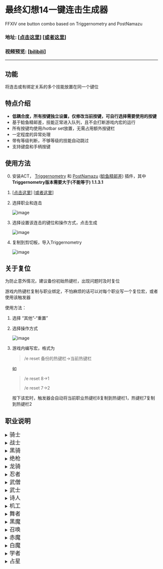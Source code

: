 # 最终幻想14一键连击生成器
FFXIV one button combo based on Triggernometry and PostNamazu
### 地址: [[点击这里](https://ffxiv-one-button-combo.vercel.app/)] [[或者这里](https://yuee98.github.io/FFXIVOneButtonCombo/)]

### 视频预览: [[bilibili](https://www.bilibili.com/video/BV1av411L7xG)]
****


## 功能
将连击或有绑定关系的多个技能放置在同一个键位



## 特点介绍
- **低耦合度，所有按键独立设置，仅修改当前按键，可自行选择需要使用的按键**
- 基于鲶鱼精邮差，技能正常进入队列，且不会打断游戏内宏的运行
- 所有按键均使用/hotbar set放置，无需占用额外按键栏
- 一定程度的异常处理
- 带有等级判断，不够等级的技能自动跳过
- 支持键盘和手柄按键



## 使用方法
0. 安装ACT，
[Triggernometry](https://github.com/paissaheavyindustries/Triggernometry)
和
[PostNamazu](https://github.com/Natsukage/PostNamazu/) ([鲶鱼精邮差](https://nga.178.com/read.php?tid=19724323))
插件，其中**Triggernometry版本需要大于(不能等于) 1.1.3.1**

1. [[点击这里](https://ffxiv-one-button-combo.vercel.app/)] [[或者这里](https://yuee98.github.io/FFXIVOneButtonCombo/)]

2. 选择职业和连击

    ![image](https://cdn.jsdelivr.net/gh/Yuee98/FFXIVOneButtonCombo@master/image/选择.png)

3. 选择设置该连击的键位和操作方式，点击生成

    ![image](https://cdn.jsdelivr.net/gh/Yuee98/FFXIVOneButtonCombo@master/image/设置.png)

4. 复制到剪切板，导入Triggernometry

    ![image](https://cdn.jsdelivr.net/gh/Yuee98/FFXIVOneButtonCombo@master/image/导入.png)



## 关于复位
为防止意外情况，建议备份初始热键栏，出现问题时及时复位

游戏内热键栏复制与职业绑定，不怕麻烦的话可以对每个职业写一个复位宏，或者使用该触发器

使用方法：
1. 选择 “其他”-“重置”
2. 选择操作方式

    ![image](https://cdn.jsdelivr.net/gh/Yuee98/FFXIVOneButtonCombo@master/image/重置.png)
3. 游戏内编写宏，格式为
    > /e reset 备份的热键栏->当前热键栏
    
    如 
    > /e reset 8->1
    >
    > /e reset 7->2

    按下该宏时，触发器会自动将当前职业热键栏8复制到热键栏1，热键栏7复制到热键栏2


## 职业说明

<details><summary><font size=4>骑士</font></summary>
<ul>
<li>王权连、沥血连和AOE连<ul>
<li>连击合并，中断15s自动复位</li>
<li>带有等级判断</li>
</ul>
</li>
<li>王权赎罪连<ul>
<li>将王权连和赎罪合并至一个键位</li>
<li>支持拆赎罪</li>
</ul>
</li>
<li>安魂-悔罪<ul>
<li>安魂期间安魂自动替换为悔罪</li>
</ul>
</li>
<li><p>预览</p>
<p><img src="https://cdn.jsdelivr.net/gh/Yuee98/FFXIVOneButtonCombo@master/image/骑士.gif" alt="image"></p>
</li>
</ul>
</details>

<details><summary><font size=4>战士</font></summary>
<ul>
<li>绿斩连、红斩连和AOE连<ul>
<li>连击合并，中断15s自动复位</li>
<li>带有等级判断</li>
</ul>
</li>
<li>解放-锯爆<ul>
<li>解放期间解放自动替换为裂石飞环</li>
</ul>
</li>
<li><p>预览</p>
<p><img src="https://cdn.jsdelivr.net/gh/Yuee98/FFXIVOneButtonCombo@master/image/战士.gif" alt="image"></p>
</li>
</ul>
</details>

<details><summary><font size=4>黑骑</font></summary>
<ul>
<li>基础连击和AOE连<ul>
<li>连击合并，中断15s自动复位</li>
<li>带有等级判断</li>
</ul>
</li>
<li>血乱-拜年<ul>
<li>血乱期间血乱<del>解放</del>自动替换为拜年剑法</li>
</ul>
</li>
<li>精雕-海胆<ul>
<li>打完精雕10s内替换为海胆</li>
<li><del>为了手柄一页放下常用技能强行凑的</del></li>
</ul>
</li>
<li><p>预览</p>
<p><img src="https://cdn.jsdelivr.net/gh/Yuee98/FFXIVOneButtonCombo@master/image/黑骑.gif" alt="image"></p>
</li>
</ul>
</details>

<details><summary><font size=4>绝枪</font></summary>
<ul>
<li>基础连击、子弹连与AOE连<ul>
<li>连击合并，中断15s自动复位</li>
<li>带有等级判断</li>
</ul>
</li>
<li>AOE+子弹<ul>
<li>把AOE二连和命运之环合并</li>
<li><del>一般用不到</del></li>
</ul>
</li>
<li>无情-音速破<ul>
<li>无情期间无情自动替换为音速破</li>
</ul>
</li>
<li><p>预览</p>
<p><img src="https://cdn.jsdelivr.net/gh/Yuee98/FFXIVOneButtonCombo@master/image/枪刃.gif" alt="image"></p>
</li>
</ul>
</details>
 
<details><summary><font size=4>龙骑</font></summary>
<ul>
<li>直刺连、樱花连<ul>
<li>连击合并，包括四连（123+龙4/龙5）</li>
<li>带有等级判断</li>
<li>断龙血时也可以正常连击</li>
</ul>
</li>
<li>AOE连击<ul>
<li>连击合并，中断15s自动复位</li>
<li>带有等级判断</li>
</ul>
</li>
<li>高跳-幻想冲<ul>
<li>高跳后替换为幻象冲</li>
</ul>
</li>
<li><p>预览</p>
<p><img src="https://cdn.jsdelivr.net/gh/Yuee98/FFXIVOneButtonCombo@master/image/龙骑.gif" alt="image"></p>
</li>
</ul>
</details>

<details><summary><font size=4>忍者</font></summary>
<ul>
<li>普通连、风遁连和AOE连<ul>
<li>连击合并，中断15s自动复位</li>
<li>带有等级判断</li>
</ul>
</li>
<li>三段-断绝<ul>
<li>三段后替换为断绝</li>
</ul>
</li>
<li>影牙-背刺、天地人-命水<ul>
<li>水遁期间替换天地人为命水、影牙为背刺</li>
</ul>
</li>
<li>天、地、人之印<ul>
<li>打完对应引后替换为忍术</li>
<li>但是结印cd太短，连打会导致替换前就进队列，仍然会搓出来兔子</li>
</ul>
</li>
<li><p>预览</p>
<p><img src="https://cdn.jsdelivr.net/gh/Yuee98/FFXIVOneButtonCombo@master/image/忍者0.gif" alt="image">  <img src="https://cdn.jsdelivr.net/gh/Yuee98/FFXIVOneButtonCombo@master/image/忍者1.gif" alt="image"></p>
</li>
</ul>
</details>

<details><summary><font size=4>武僧</font></summary>
<ul>
<li>背身位、侧身位与AOE连击<ul>
<li>连击合并，中断15s自动复位</li>
<li>根据身形切换技能</li>
<li>震脚时切换为爆发技能</li>
</ul>
</li>
<li>一键军体拳<ul>
<li>自动根据DoT和buff时间判断打什么拳</li>
<li>适配震脚爆发</li>
<li>基于标准循环，每次震脚爆发会切换正打/反打军体拳，可自行打正拳/双掌打调整</li>
<li>循环参考<a href="https://img.nga.178.com/attachments/mon_202101/31/-7s28Q8fo8-humqZeT3cSlb-sg.jpg">这里</a></li>
</ul>
</li>
<li><p>预览</p>
<p><img src="https://cdn.jsdelivr.net/gh/Yuee98/FFXIVOneButtonCombo@master/image/武僧0.gif" alt="image">  <img src="https://cdn.jsdelivr.net/gh/Yuee98/FFXIVOneButtonCombo@master/image/武僧1.gif" alt="image"></p>
</li>
</ul>
</details>

<details><summary><font size=4>武士</font></summary>
<ul>
<li>雪、月、花三连与AOE连击<ul>
<li>连击合并，中断15s自动复位</li>
<li>带有等级判断</li>
<li>明镜时替换为雪、月、花</li>
<li>月连、花连带有防蠢机制，打重复闪时给你叶隐救急</li>
</ul>
</li>
<li>心眼-慈眼、震天-星眼<ul>
<li>触发心眼后替换心眼为慈眼、震天为星眼</li>
</ul>
</li>
<li>默想-照破<ul>
<li>三层默想时替换默想为照破</li>
</ul>
</li>
<li><p>预览</p>
<p><img src="https://cdn.jsdelivr.net/gh/Yuee98/FFXIVOneButtonCombo@master/image/武士.gif" alt="image"></p>
</li>
</ul>
</details>

<details><summary><font size=4>诗人</font></summary>
<ul>
<li>强力-辉煌<ul>
<li>触发辉煌时自动替换</li>
</ul>
</li>
<li>歌曲循环<ul>
<li>简单的三首歌循环</li>
<li>放浪曲时替换为完美音调</li>
<li>放浪曲后替换为贤者谣</li>
<li>贤者谣时/后替换为军神歌</li>
<li>军神歌时/后、默认状态下替换为防浪曲</li>
<li>基于职业量谱判断</li>
</ul>
</li>
<li><p>预览</p>
<p><img src="https://cdn.jsdelivr.net/gh/Yuee98/FFXIVOneButtonCombo@master/image/诗人.gif" alt="image"></p>
</li>
</ul>
</details>

<details><summary><font size=4>机工</font></summary>
<ul>
<li>普通连击<ul>
<li>连击合并，中断15s自动复位</li>
<li>支持低级连击和热弹连击</li>
<li>带有等级判断</li>
</ul>
</li>
<li>超荷-热冲击、散射-自动弩<ul>
<li>过热状态下替换超荷为热冲击、散射为自动弩</li>
</ul>
</li>
<li>炮塔-自爆<ul>
<li>放下炮塔/机器人后，按键变为提前自爆</li>
</ul>
</li>
<li>钻-锚<ul>
<li>把钻头和空气锚当做二连击合并</li>
<li><del>凑数用的，不推荐</del></li>
</ul>
</li>
<li><p>预览</p>
<p><img src="https://cdn.jsdelivr.net/gh/Yuee98/FFXIVOneButtonCombo@master/image/机工.gif" alt="image"></p>
</li>
</ul>
</details>

<details><summary><font size=4>舞者</font></summary>
<ul>
<li>逆-瀑泻、坠-喷泉、升-风车、落-血雨、扇舞序-急、扇舞破-急<ul>
<li>连击不合并</li>
<li>触发时自动替换 (SR-&gt;S1, S3-&gt;S2, AR-&gt;A1, A3-&gt;A2, F3-&gt;F1, F3-&gt;F2)</li>
</ul>
</li>
<li>标准舞步、技巧舞步<ul>
<li>一键跳舞</li>
<li>判断基于职业量谱</li>
<li>中断跳舞自动复位</li>
</ul>
</li>
<li><p>预览</p>
<p><img src="https://cdn.jsdelivr.net/gh/Yuee98/FFXIVOneButtonCombo@master/image/舞者.gif" alt="image"></p>
</li>
</ul>
</details>

<details><summary><font size=4>黑魔</font></summary>
<ul>
<li>火3-冰3、异言-绝望<ul>
<li>火状态下替换为冰3、绝望</li>
<li>冰状态下替换为火3、异言</li>
<li>基于职业量谱判断，兼容各种循环</li>
<li>可自行修改对应技能，添加新的 冰-火 技能对</li>
</ul>
</li>
<li>暴雷-火1<ul>
<li>同上</li>
<li>触发火苗时会自动替换为火3</li>
</ul>
</li>
<li>天语-冰4-火4<ul>
<li>无天语时替换为天语</li>
<li>火状态下替换为火4</li>
<li>冰状态下替换为冰4</li>
<li><del>基本复刻了pvp的天语技能</del></li>
<li>72级以上，读条火4时，mp不足会自动替换为绝望（避免犯蠢不够蓝打绝望）</li>
</ul>
</li>
<li><p>预览</p>
<p><img src="https://cdn.jsdelivr.net/gh/Yuee98/FFXIVOneButtonCombo@master/image/黑魔.gif" alt="image"></p>
</li>
</ul>
</details>

<details><summary><font size=4>召唤</font></summary>
<ul>
<li>一键附体<ul>
<li>互锁的技能全部一个键位（附体-核爆-巴哈-喷-不死鸟-喷）</li>
<li>基于职业量谱判断，兼容各个等级各个循环</li>
</ul>
</li>
<li>鸟1-鸟2<ul>
<li>鸟1鸟2自动替换</li>
<li>鸟状态结束时自动替换为毁2</li>
</ul>
</li>
<li>吸收-溃烂、抽取-核爆<ul>
<li>有以太时替换吸收为溃烂，抽取替换为痛苦核爆</li>
</ul>
</li>
<li>即刻复活<ul>
<li>地球人都懂</li>
</ul>
</li>
<li><p>预览</p>
<p><img src="https://cdn.jsdelivr.net/gh/Yuee98/FFXIVOneButtonCombo@master/image/召唤0.gif" alt="image">  <img src="https://cdn.jsdelivr.net/gh/Yuee98/FFXIVOneButtonCombo@master/image/召唤1.gif" alt="image"></p>
</li>
</ul>
</details>

<details><summary><font size=4>赤魔</font></summary>
<ul>
<li>魔三连<ul>
<li>连击合并，中断15s自动复位</li>
<li>支持低级连击和魔连击</li>
<li>带有等级判断</li>
</ul>
</li>
<li>石-风、火-雷<ul>
<li>根据顺发状态自动选择</li>
<li>魔三连后替换为赤神圣/核爆</li>
</ul>
</li>
<li>风雷AOE-散碎<ul>
<li>根据顺发状态自动选择</li>
</ul>
</li>
<li>即刻复活<ul>
<li>地球人都懂</li>
</ul>
</li>
<li><p>预览</p>
<p><img src="https://cdn.jsdelivr.net/gh/Yuee98/FFXIVOneButtonCombo@master/image/赤魔.gif" alt="image"></p>
</li>
</ul>
</details>

<details><summary><font size=4>白魔</font></summary>
<ul>
<li>即刻复活<ul>
<li>地球人都懂</li>
</ul>
</li>
<li><p>预览</p>
<p><img src="https://cdn.jsdelivr.net/gh/Yuee98/FFXIVOneButtonCombo@master/image/白魔.gif" alt="image"></p>
</li>
</ul>
</details>

<details><summary><font size=4>学者</font></summary>
<ul>
<li>以太-吸收<ul>
<li>以太期间替换以太为吸收</li>
</ul>
</li>
<li>祥光-慰藉<ul>
<li>大天使期间替换异想的祥光为慰藉</li>
</ul>
</li>
<li>即刻复活<ul>
<li>地球人都懂</li>
</ul>
</li>
<li><p>预览</p>
<p><img src="https://cdn.jsdelivr.net/gh/Yuee98/FFXIVOneButtonCombo@master/image/学者.gif" alt="image"></p>
</li>
</ul>
</details>

<details><summary><font size=4>占星</font></summary>
<ul>
<li>抽卡-重抽、出卡-小奥秘卡<ul>
<li>持有卡片花色不重复、或无持有卡片时替换为抽卡、出卡</li>
<li>卡片花色重复则替换为重抽、小奥秘卡</li>
<li>基于职业量谱判断，袖内抽的卡也有效</li>
</ul>
</li>
<li>自动发卡(测试)<ul>
<li>根据自行设定的优先级自动发卡</li>
<li>花色重复时会自动改发小奥秘卡</li>
<li>根据职业远近发对应卡</li>
<li>避免同一角色卡片覆盖</li>
<li>详细设置见<a href="./docs/ast_auto_play.doc">这里</a></li>
</ul>
</li>
<li>即刻复活<ul>
<li>地球人都懂</li>
</ul>
</li>
<li><p>预览</p>
<p><img src="https://cdn.jsdelivr.net/gh/Yuee98/FFXIVOneButtonCombo@master/image/占星.gif" alt="image"></p>
</li>
</ul>
</details>



